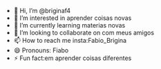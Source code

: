 - 👋 Hi, I’m @briginaf4
- 👀 I’m interested in aprender coisas novas 
- 🌱 I’m currently learning materias novas
- 💞️ I’m looking to collaborate on com meus amigos
- 📫 How to reach me insta:Fabio_Brigina
- 😄 Pronouns: Fiabo
- ⚡ Fun fact:em aprender coisas diferentes

<!---
briginaf4/briginaf4 is a ✨ special ✨ repository because its `README.md` (this file) appears on your GitHub profile.
You can click the Preview link to take a look at your changes.
--->
